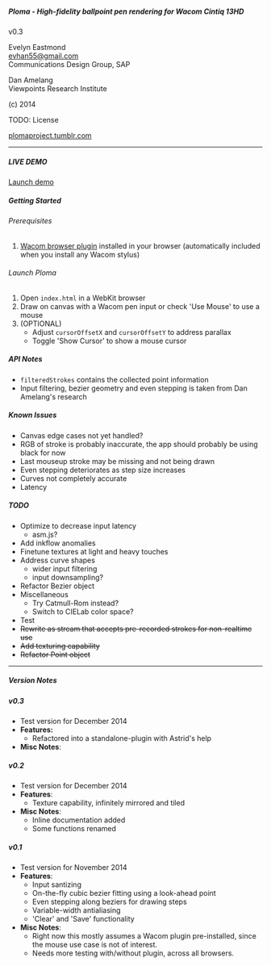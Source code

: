 ##### Ploma - High-fidelity ballpoint pen rendering for Wacom Cintiq 13HD  
v0.3  

Evelyn Eastmond  
evhan55@gmail.com  
Communications Design Group, SAP  
  
Dan Amelang  
Viewpoints Research Institute  
  
(c) 2014  
  
TODO: License  
  
[plomaproject.tumblr.com](http://plomaproject.tumblr.com)  

------------

##### LIVE DEMO

[Launch demo](http://evhan55.github.io)

##### Getting Started

###### Prerequisites

1. [Wacom browser plugin](http://us.wacom.com/en/support/drivers/) installed in your browser (automatically included when you install any Wacom stylus)

###### Launch Ploma
1. Open `index.html` in a WebKit browser
2. Draw on canvas with a Wacom pen input or check 'Use Mouse' to use a mouse
3. (OPTIONAL)
    * Adjust `cursorOffsetX` and `cursorOffsetY` to address parallax
    * Toggle 'Show Cursor' to show a mouse cursor

##### API Notes

* `filteredStrokes` contains the collected point information
* Input filtering, bezier geometry and even stepping is taken from Dan Amelang's research

##### Known Issues

* Canvas edge cases not yet handled?
* RGB of stroke is probably inaccurate, the app should probably be using black for now
* Last mouseup stroke may be missing and not being drawn
* Even stepping deteriorates as step size increases
* Curves not completely accurate
* Latency

##### TODO

* Optimize to decrease input latency
    * asm.js?
* Add inkflow anomalies
* Finetune textures at light and heavy touches
* Address curve shapes
    * wider input filtering
    * input downsampling?
* Refactor Bezier object
* Miscellaneous
    * Try Catmull-Rom instead?
    * Switch to CIELab color space?
* Test
* ~~Rewrite as stream that accepts pre-recorded strokes for non-realtime use~~
* ~~Add texturing capability~~
* ~~Refactor Point object~~

------------
##### Version Notes

##### v0.3

* Test version for December 2014
* **Features:**
    * Refactored into a standalone-plugin with Astrid's help
* **Misc Notes**:

##### v0.2

* Test version for December 2014
* **Features**:
    * Texture capability, infinitely mirrored and tiled
* **Misc Notes**:
    * Inline documentation added
    * Some functions renamed

##### v0.1

* Test version for November 2014
* **Features**:
    * Input santizing
    * On-the-fly cubic bezier fitting using a look-ahead point
    * Even stepping along beziers for drawing steps
    * Variable-width antialiasing
    * 'Clear' and 'Save' functionality
* **Misc Notes**:
    * Right now this mostly assumes a Wacom plugin pre-installed, since the mouse use case is not of interest.
    * Needs more testing with/without plugin, across all browsers.  
